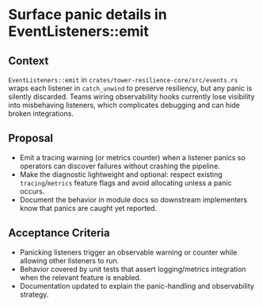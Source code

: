 # Surface panic details in EventListeners::emit

## Context
`EventListeners::emit` in `crates/tower-resilience-core/src/events.rs` wraps each listener in `catch_unwind` to preserve resiliency, but any panic is silently discarded. Teams wiring observability hooks currently lose visibility into misbehaving listeners, which complicates debugging and can hide broken integrations.

## Proposal
- Emit a tracing warning (or metrics counter) when a listener panics so operators can discover failures without crashing the pipeline.
- Make the diagnostic lightweight and optional: respect existing `tracing`/`metrics` feature flags and avoid allocating unless a panic occurs.
- Document the behavior in module docs so downstream implementers know that panics are caught yet reported.

## Acceptance Criteria
- Panicking listeners trigger an observable warning or counter while allowing other listeners to run.
- Behavior covered by unit tests that assert logging/metrics integration when the relevant feature is enabled.
- Documentation updated to explain the panic-handling and observability strategy.
